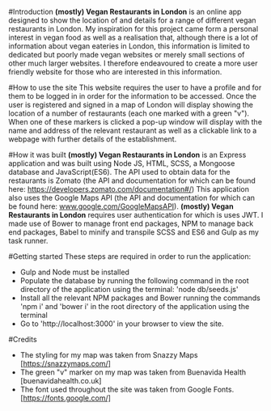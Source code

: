#Introduction
**(mostly) Vegan Restaurants in London** is an online app designed to show the location of and details for a range of different vegan restaurants in London.
My inspiration for this project came form a personal interest in vegan food as well as a realisation that, although there is a lot of information about vegan eateries in London, this information is limited to dedicated but poorly made vegan websites or merely small sections of other much larger websites.
I therefore endeavoured to create a more user friendly website for those who are interested in this information.

#How to use the site
This website requires the user to have a profile and for them to be logged in in order for the information to be accessed. Once the user is registered and signed in a map of London will display showing the location of a number of restaurants (each one marked with a green "v"). When one of these markers is clicked a pop-up window will display with the name and address of the relevant restaurant as well as a clickable link to a webpage with further details of the establishment.


#How it was built
**(mostly) Vegan Restaurants in London** is an Express application and was built using  Node JS, HTML, SCSS, a Mongoose database and JavaScript(ES6).
The API used to obtain data for the restaurants is Zomato (the API and documentation for which can be found here: https://developers.zomato.com/documentation#/)
This application also uses the Google Maps API (the API and documentation for which can be found here: www.google.com/GoogleMapsAPI‎).
**(mostly) Vegan Restaurants in London** requires user authentication for which is uses JWT.
I made use of Bower to manage front end packages, NPM to manage back end packages, Babel to minify and transpile SCSS and ES6 and Gulp as my task runner.

#Getting started
These steps are required in order to run the application:
-  Gulp and Node must be installed
- Populate the database by running the following command in the root directory of the application using the terminal: 'node db/seeds.js'
- Install all the relevant NPM packages and Bower running the commands 'npm i' and 'bower i' in the root directory of the application using the terminal
- Go to 'http://localhost:3000' in your browser to view the site.

#Credits
- The styling for my map was taken from Snazzy Maps [https://snazzymaps.com/]
- The green "v" marker on my map was taken from Buenavida Health [buenavidahealth.co.uk]
- The font used throughout the site was taken from Google Fonts. [https://fonts.google.com/]
